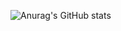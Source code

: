 <!--  <div align="center">
    <img height="150em" src="image.png" />  
</div> -->

![Anurag's GitHub stats](https://github-readme-stats.vercel.app/api?username=saphyxia&include_all_commits=true&show_icons=true&count_private=true&hide_rank=true)

<div align="center">

</div>
